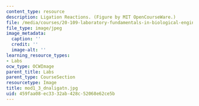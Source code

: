 ```yaml
---
content_type: resource
description: Ligation Reactions. (Figure by MIT OpenCourseWare.)
file: /media/courses/20-109-laboratory-fundamentals-in-biological-engineering-fall-2007/459faa08ec3332ab428c52068e62ce5b_mod1_3_dnaligatn.jpg
file_type: image/jpeg
image_metadata:
  caption: ''
  credit: ''
  image-alt: ''
learning_resource_types:
- Labs
ocw_type: OCWImage
parent_title: Labs
parent_type: CourseSection
resourcetype: Image
title: mod1_3_dnaligatn.jpg
uid: 459faa08-ec33-32ab-428c-52068e62ce5b
---
```


